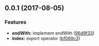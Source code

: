 <a name="0.0.1"></a>
## 0.0.1 (2017-08-05)


### Features

* **endWith:** implement endWith ([96d9f33](https://github.com/kwonoj/rxjs-endwith/commit/96d9f33))
* **index:** export operator ([bf069c3](https://github.com/kwonoj/rxjs-endwith/commit/bf069c3))




